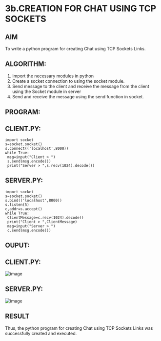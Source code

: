 # 3b.CREATION FOR CHAT USING TCP SOCKETS
## AIM
To write a python program for creating Chat using TCP Sockets Links.
## ALGORITHM:
1. Import the necessary modules in python
2. Create a socket connection to using the socket module.
3. Send message to the client and receive the message from the client using the Socket module in
 server
4. Send and receive the message using the send function in socket.
## PROGRAM:
## CLIENT.PY:
```
import socket
s=socket.socket()
s.connect(('localhost',8000))
while True:
 msg=input("Client > ")
 s.send(msg.encode())
 print("Server > ",s.recv(1024).decode())
```
## SERVER.PY:
```
import socket
s=socket.socket()
s.bind(('localhost',8000))
s.listen(5)
c,addr=s.accept()
while True:
 ClientMessage=c.recv(1024).decode()
 print("Client > ",ClientMessage)
 msg=input("Server > ")
 c.send(msg.encode())
```
## OUPUT:
## CLIENT.PY:

![image](https://github.com/dinesh2068/3b_CHAT_USING_TCP_SOCKETS/assets/151390189/6340ccc8-50de-45f2-811a-b628716bc6e8)

## SERVER.PY:

![image](https://github.com/dinesh2068/3b_CHAT_USING_TCP_SOCKETS/assets/151390189/2a62d972-8df1-4b99-a7e2-fc17daef4930)

## RESULT
Thus, the python program for creating Chat using TCP Sockets Links was successfully 
created and executed.
